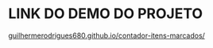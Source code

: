 # LINK DO DEMO DO PROJETO
[guilhermerodrigues680.github.io/contador-itens-marcados/](https://guilhermerodrigues680.github.io/contador-itens-marcados/)
